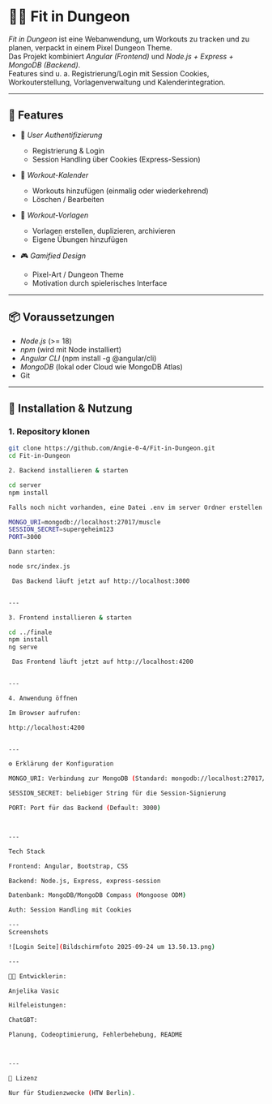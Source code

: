 # 🏋️‍♂️ Fit in Dungeon

*Fit in Dungeon* ist eine Webanwendung, um Workouts zu tracken und zu planen, verpackt in einem Pixel Dungeon Theme.  
Das Projekt kombiniert *Angular (Frontend)* und *Node.js + Express + MongoDB (Backend)*.  
Features sind u. a. Registrierung/Login mit Session Cookies, Workouterstellung, Vorlagenverwaltung und Kalenderintegration.  

---

## 🚀 Features

- 👤 *User Authentifizierung*  
  - Registrierung & Login  
  - Session Handling über Cookies (Express-Session)

- 📅 *Workout-Kalender*  
  - Workouts hinzufügen (einmalig oder wiederkehrend)  
  - Löschen / Bearbeiten  

- 📂 *Workout-Vorlagen*  
  - Vorlagen erstellen, duplizieren, archivieren  
  - Eigene Übungen hinzufügen  

- 🎮 *Gamified Design*  
  - Pixel-Art / Dungeon Theme  
  - Motivation durch spielerisches Interface  

---

## 📦 Voraussetzungen

- *Node.js* (>= 18)  
- *npm* (wird mit Node installiert)  
- *Angular CLI* (npm install -g @angular/cli)  
- *MongoDB* (lokal oder Cloud wie MongoDB Atlas)  
- Git  

---

## 🔧 Installation & Nutzung

### 1. Repository klonen
```bash
git clone https://github.com/Angie-0-4/Fit-in-Dungeon.git
cd Fit-in-Dungeon

2. Backend installieren & starten

cd server
npm install

Falls noch nicht vorhanden, eine Datei .env im server Ordner erstellen (für Konfiguration):

MONGO_URI=mongodb://localhost:27017/muscle
SESSION_SECRET=supergeheim123
PORT=3000

Dann starten:

node src/index.js

 Das Backend läuft jetzt auf http://localhost:3000


---

3. Frontend installieren & starten

cd ../finale
npm install
ng serve

 Das Frontend läuft jetzt auf http://localhost:4200


---

4. Anwendung öffnen

Im Browser aufrufen:

http://localhost:4200


---

⚙️ Erklärung der Konfiguration

MONGO_URI: Verbindung zur MongoDB (Standard: mongodb://localhost:27017/muscle)

SESSION_SECRET: beliebiger String für die Session-Signierung

PORT: Port für das Backend (Default: 3000)



---

Tech Stack

Frontend: Angular, Bootstrap, CSS

Backend: Node.js, Express, express-session

Datenbank: MongoDB/MongoDB Compass (Mongoose ODM)

Auth: Session Handling mit Cookies

---
Screenshots

![Login Seite](Bildschirmfoto 2025-09-24 um 13.50.13.png)

---

👩‍💻 Entwicklerin:

Anjelika Vasic

Hilfeleistungen:

ChatGBT:

Planung, Codeoptimierung, Fehlerbehebung, README



---

📜 Lizenz

Nur für Studienzwecke (HTW Berlin). 
